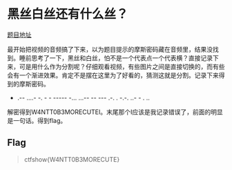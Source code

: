 # 黑丝白丝还有什么丝？

[题目地址](https://ctf.show/challenges#%E9%BB%91%E4%B8%9D%E7%99%BD%E4%B8%9D%E8%BF%98%E6%9C%89%E4%BB%80%E4%B9%88%E4%B8%9D%EF%BC%9F-3856)

最开始把视频的音频搞了下来，以为题目提示的摩斯密码藏在音频里，结果没找到。睡前思考了一下，黑丝和白丝，怕不是一个代表点一个代表横？直接记录下来，可是用什么作为分割呢？仔细观看视频，有些图片之间是直接切换的，而有些会有一个渐进效果。肯定不是摆在这里为了好看的，猜测这就是分割。记录下来得到的摩斯密码。

- .-- ....- -. - - ----- -... ...-- -- --- .-. . -.-. ..- - . ..

解密得到W4NTT0B3MORECUTEI。末尾那个I应该是我记录错误了，前面的明显是一句话。得到flag。

## Flag
> ctfshow{W4NTT0B3MORECUTE}